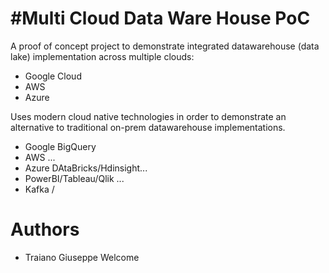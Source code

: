 #Multi Cloud Data Ware House PoC
================================

A proof of concept project to demonstrate integrated datawarehouse (data lake) implementation across multiple clouds:

- Google Cloud
- AWS
- Azure

Uses modern cloud native technologies in order to demonstrate an alternative to traditional on-prem datawarehouse implementations.

- Google BigQuery
- AWS ...
- Azure DAtaBricks/Hdinsight...
- PowerBI/Tableau/Qlik ...
- Kafka /

Authors
=======

- Traiano Giuseppe Welcome


